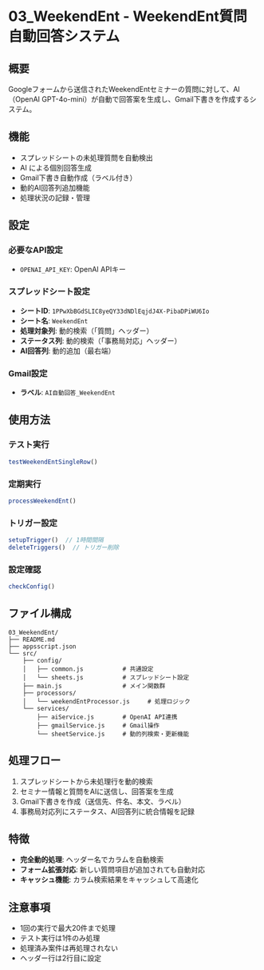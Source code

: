 # 03_WeekendEnt - WeekendEnt質問自動回答システム

## 概要
Googleフォームから送信されたWeekendEntセミナーの質問に対して、AI（OpenAI GPT-4o-mini）が自動で回答案を生成し、Gmail下書きを作成するシステム。

## 機能
- スプレッドシートの未処理質問を自動検出
- AI による個別回答生成
- Gmail下書き自動作成（ラベル付き）
- 動的AI回答列追加機能
- 処理状況の記録・管理

## 設定
### 必要なAPI設定
- `OPENAI_API_KEY`: OpenAI APIキー

### スプレッドシート設定
- **シートID**: `1PPwXbBGdSLIC8yeQY33dNDlEqjdJ4X-PibaDPiWU6Io`
- **シート名**: `WeekendEnt`
- **処理対象列**: 動的検索（「質問」ヘッダー）
- **ステータス列**: 動的検索（「事務局対応」ヘッダー）
- **AI回答列**: 動的追加（最右端）

### Gmail設定
- **ラベル**: `AI自動回答_WeekendEnt`

## 使用方法
### テスト実行
```javascript
testWeekendEntSingleRow()
```

### 定期実行
```javascript
processWeekendEnt()
```

### トリガー設定
```javascript
setupTrigger()  // 1時間間隔
deleteTriggers()  // トリガー削除
```

### 設定確認
```javascript
checkConfig()
```

## ファイル構成
```
03_WeekendEnt/
├── README.md
├── appsscript.json
└── src/
    ├── config/
    │   ├── common.js           # 共通設定
    │   └── sheets.js           # スプレッドシート設定
    ├── main.js                 # メイン関数群
    ├── processors/
    │   └── weekendEntProcessor.js     # 処理ロジック
    └── services/
        ├── aiService.js        # OpenAI API連携
        ├── gmailService.js     # Gmail操作
        └── sheetService.js     # 動的列検索・更新機能
```

## 処理フロー
1. スプレッドシートから未処理行を動的検索
2. セミナー情報と質問をAIに送信し、回答案を生成
3. Gmail下書きを作成（送信先、件名、本文、ラベル）
4. 事務局対応列にステータス、AI回答列に統合情報を記録

## 特徴
- **完全動的処理**: ヘッダー名でカラムを自動検索
- **フォーム拡張対応**: 新しい質問項目が追加されても自動対応
- **キャッシュ機能**: カラム検索結果をキャッシュして高速化

## 注意事項
- 1回の実行で最大20件まで処理
- テスト実行は1件のみ処理
- 処理済み案件は再処理されない
- ヘッダー行は2行目に設定